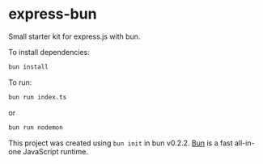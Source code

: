 # express-bun

Small starter kit for express.js with bun.

To install dependencies:

```bash
bun install
```

To run:

```bash
bun run index.ts
```

or

```bash
bun run nodemon
```

This project was created using `bun init` in bun v0.2.2. [Bun](https://bun.sh) is a fast all-in-one JavaScript runtime.
